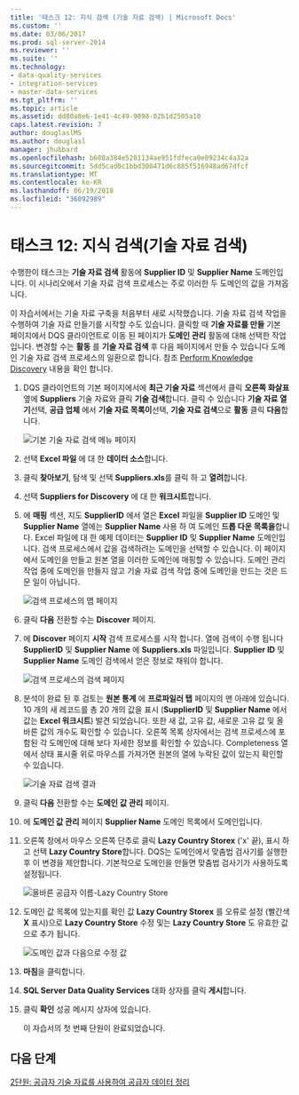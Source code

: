 ```yaml
---
title: '태스크 12: 지식 검색 (기술 자료 검색) | Microsoft Docs'
ms.custom: ''
ms.date: 03/06/2017
ms.prod: sql-server-2014
ms.reviewer: ''
ms.suite: ''
ms.technology:
- data-quality-services
- integration-services
- master-data-services
ms.tgt_pltfrm: ''
ms.topic: article
ms.assetid: dd80a8e6-1e41-4c49-9898-02b1d2505a10
caps.latest.revision: 7
author: douglaslMS
ms.author: douglasl
manager: jhubbard
ms.openlocfilehash: b608a384e5281134ae951fdfeca0e89234c4a32a
ms.sourcegitcommit: 5dd5cad0c1bbd308471d6c885f516948ad67dfcf
ms.translationtype: MT
ms.contentlocale: ko-KR
ms.lasthandoff: 06/19/2018
ms.locfileid: "36092989"
---
```

# <a name="task-12-discovering-knowledge-knowledge-discovery"></a>태스크 12: 지식 검색(기술 자료 검색)
  수행한이 태스크는 **기술 자료 검색** 활동에 **Supplier ID** 및 **Supplier Name** 도메인입니다. 이 시나리오에서 기술 자료 검색 프로세스는 주로 이러한 두 도메인의 값을 가져옵니다.  
  
 이 자습서에서는 기술 자료 구축을 처음부터 새로 시작했습니다. 기술 자료 검색 작업을 수행하여 기술 자료 만들기를 시작할 수도 있습니다. 클릭할 때 **기술 자료를 만들** 기본 페이지에서 DQS 클라이언트로 이동 된 페이지가 **도메인 관리** 활동에 대해 선택한 작업입니다. 변경할 수는 **활동** 를 **기술 자료 검색** 후 다음 페이지에서 만들 수 있습니다 도메인 기술 자료 검색 프로세스의 일환으로 합니다. 참조 [Perform Knowledge Discovery](http://msdn.microsoft.com/library/hh510398.aspx) 내용을 확인 합니다.  
  
1.  DQS 클라이언트의 기본 페이지에서에 **최근 기술 자료** 섹션에서 클릭 **오른쪽 화살표** 옆에 **Suppliers** 기술 자료와 클릭 **기술 검색**합니다. 클릭 수 있습니다 **기술 자료 열기**선택, **공급 업체** 에서 **기술 자료 목록이**선택, **기술 자료 검색**으로 **활동** 클릭 **다음**합니다.  
  
     ![기본 기술 자료 검색 메뉴 페이지](../../2014/tutorials/media/et-discoveringknowledge-01.jpg "기본 기술 자료 검색 메뉴 페이지")  
  
2.  선택 **Excel 파일** 에 대 한 **데이터 소스**합니다.  
  
3.  클릭 **찾아보기**, 탐색 및 선택 **Suppliers.xls**를 클릭 하 고 **열려**합니다.  
  
4.  선택 **Suppliers for Discovery** 에 대 한 **워크시트**합니다.  
  
5.  에 **매핑** 섹션, 지도 **SupplierID** 에서 열은 **Excel** 파일을 **Supplier ID** 도메인 및  **Supplier Name** 열에는 **Supplier Name** 사용 하 여 도메인 **드롭 다운 목록을**합니다. Excel 파일에 대 한 예제 데이터는 **Supplier ID** 및 **Supplier Name** 도메인입니다. 검색 프로세스에서 값을 검색하려는 도메인을 선택할 수 있습니다. 이 페이지에서 도메인을 만들고 원본 열을 이러한 도메인에 매핑할 수 있습니다. 도메인 관리 작업 중에 도메인을 만들지 않고 기술 자료 검색 작업 중에 도메인을 만드는 것은 드문 일이 아닙니다.  
  
     ![검색 프로세스의 맵 페이지](../../2014/tutorials/media/et-discoveringknowledge-02.jpg "검색 프로세스의 맵 페이지")  
  
6.  클릭 **다음** 전환할 수는 **Discover** 페이지.  
  
7.  에 **Discover** 페이지 **시작** 검색 프로세스를 시작 합니다. 열에 검색이 수행 됩니다 **SupplierID** 및 **Supplier Name** 에 **Suppliers.xls** 파일입니다. **Supplier ID** 및 **Supplier Name** 도메인 검색에서 얻은 정보로 채워야 합니다.  
  
     ![검색 프로세스의 검색 페이지](../../2014/tutorials/media/et-discoveringknowledge-03.jpg "검색 프로세스의 검색 페이지")  
  
8.  분석이 완료 된 후 검토는 **원본 통계** 에 **프로파일러 탭** 페이지의 맨 아래에 있습니다. 10 개의 새 레코드를 총 20 개의 값을 표시 (**SupplierID** 및 **Supplier Name** 에서 값는 **Excel 워크시트**) 발견 되었습니다. 또한 새 값, 고유 값, 새로운 고유 값 및 올바른 값의 개수도 확인할 수 있습니다. 오른쪽 목록 상자에서는 검색 프로세스에 포함된 각 도메인에 대해 보다 자세한 정보를 확인할 수 있습니다. Completeness 열에서 상태 표시줄 위로 마우스를 가져가면 원본의 열에 누락된 값이 있는지 확인할 수 있습니다.  
  
     ![기술 자료 검색 결과](../../2014/tutorials/media/et-discoveringknowledge-04.jpg "기술 자료 검색 결과")  
  
9. 클릭 **다음** 전환할 수는 **도메인 값 관리** 페이지.  
  
10. 에 **도메인 값 관리** 페이지 **Supplier Name** 도메인 목록에서 도메인입니다.  
  
11. 오른쪽 창에서 마우스 오른쪽 단추로 클릭 **Lazy Country Storex** ('x' 끝), 표시 하 고 선택 **Lazy Country Store**합니다. DQS는 도메인에서 맞춤법 검사기를 실행한 후 이 변경을 제안합니다. 기본적으로 도메인을 만들면 맞춤법 검사기가 사용하도록 설정됩니다.  
  
     ![올바른 공급자 이름-Lazy Country Store](../../2014/tutorials/media/et-discoveringknowledge-05.jpg "올바른 공급자 이름-Lazy Country Store")  
  
12. 도메인 값 목록에 있는지를 확인 값 **Lazy Country Storex** 를 오류로 설정 (빨간색 **X** 표시)으로 **Lazy Country Store** 수정 및는 **Lazy Country Store** 도 유효한 값으로 추가 됩니다.  
  
     ![도메인 값과 다음으로 수정 값](../../2014/tutorials/media/et-discoveringknowledge-06.jpg "도메인 값과 다음으로 수정 값")  
  
13. **마침**을 클릭합니다.  
  
14. **SQL Server Data Quality Services** 대화 상자를 클릭 **게시**합니다.  
  
15. 클릭 **확인** 성공 메시지 상자에 있습니다.  
  
     이 자습서의 첫 번째 단원이 완료되었습니다.  
  
## <a name="next-step"></a>다음 단계  
 [2단원: 공급자 기술 자료를 사용하여 공급자 데이터 정리](../../2014/tutorials/lesson-2-cleansing-supplier-data-using-the-suppliers-knowledge-base.md)  
  
  